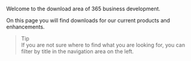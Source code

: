Welcome to the download area of 365 business development.

On this page you will find downloads for our current products and enhancements.

> Tip<br />If you are not sure where to find what you are looking for, you can filter by title in the navigation area on the left.